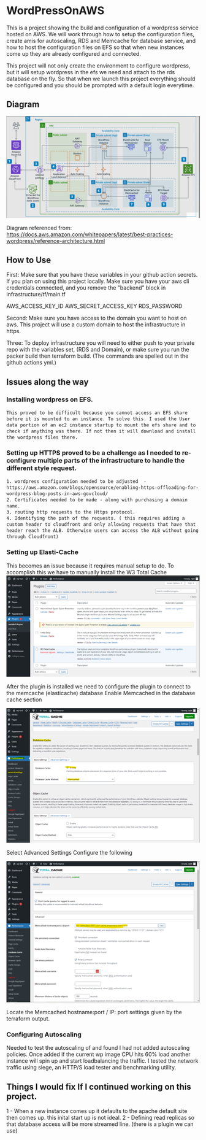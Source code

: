 # WordPressOnAWS

This is a project showing the build and configuration of a wordpress service hosted on AWS. We will work through how to setup the configuration files, create amis for autoscaling, RDS and Memcache for database service, and how to host the configuration files on EFS so that when new instances come up they are already configured and connected.

This project will not only create the environment to configure wordpress, but it will setup wordpress in the efs we need and attach to the rds database on the fly. So that when we launch this project everything should be configured and you should be prompted with a default login everytime.

## Diagram
![Alt text](https://github.com/Mjkli/wordpressOnAWS/blob/master/diagram.png)

Diagram referenced from: https://docs.aws.amazon.com/whitepapers/latest/best-practices-wordpress/reference-architecture.html

## How to Use
First: Make sure that you have these variables in your github action secrets. If you plan on using this project locally. Make sure you have your aws cli credentials connected, and you remove the "backend" block in infrastructure/tf/main.tf

AWS_ACCESS_KEY_ID
AWS_SECRET_ACCESS_KEY
RDS_PASSWORD

Second: Make sure you have access to the domain you want to host on aws. This project will use a custom domain to host the infrastructure in https.

Three: To deploy infrastructure you will need to either push to your private repo with the variables set, (RDS and Domain), or make sure you run the packer build then terraform build. (The commands are spelled out in the github actions yml.)

## Issues along the way

### Installing wordpress on EFS.
    This proved to be difficult because you cannot access an EFS share before it is mounted to an instance. To solve this. I used the User data portion of an ec2 instance startup to mount the efs share and to check if anything was there. If not then it will download and install the wordpress files there.

### Setting up HTTPS proved to be a challenge as I needed to re-configure multiple parts of the infrastructure to handle the different style request.

    1. wordpress configuration needed to be adjusted  - https://aws.amazon.com/blogs/opensource/enabling-https-offloading-for-wordpress-blog-posts-in-aws-govcloud/
    2. Certificates needed to be made - along with purchasing a domain name.
    3. routing http requests to the Https protocol.
    4. Identifying the path of the requests. ( this requires adding a custom header to cloudfront and only allowing requests that have that header reach the ALB. Otherwise users can access the ALB without going through Cloudfront)

### Setting up Elasti-Cache
This becomes an issue because it requires manual setup to do. To accomplish this we have to manually install the W3 Total Cache
![Alt text](https://github.com/Mjkli/wordpressOnAWS/blob/master/documentation/Installing_cache_app_w3.PNG)

After the plugin is installed we need to configure the plugin to connect to the memcache (elasticache) database
Enable Memcached in the database cache section

![Alt text](https://github.com/Mjkli/wordpressOnAWS/blob/master/documentation/w3_settings.png)

Select Advanced Settings
Configure the following

![Alt text](https://github.com/Mjkli/wordpressOnAWS/blob/master/documentation/w3_advanced_settings.png)

Locate the Memcached hostname:port / IP: port settings given by the terraform output.

### Configuring Autoscaling
Needed to test the autoscaling of and found I had not added autoscaling policies. Once added if the current wp image CPU hits 60% load another instance will spin up and start loadbalancing the traffic.
I tested the network traffic using siege, an HTTP/S load tester and benchmarking utility.

## Things I would fix If I continued working on this project.

1 - When a new instance comes up it defaults to the apache default site then comes up. this inital start up is not ideal.
2 - Defining read replicas so that database access will be more streamed line. (there is a plugin we can use)
